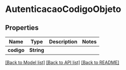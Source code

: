 # AutenticacaoCodigoObjeto

## Properties
Name | Type | Description | Notes
------------ | ------------- | ------------- | -------------
**codigo** | **String** |  | 

[[Back to Model list]](../README.md#documentation-for-models) [[Back to API list]](../README.md#documentation-for-api-endpoints) [[Back to README]](../README.md)



